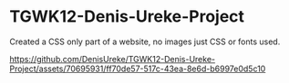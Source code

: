 # TGWK12-Denis-Ureke-Project 
Created a CSS only part of a website, no images just CSS or fonts used.


https://github.com/DenisUreke/TGWK12-Denis-Ureke-Project/assets/70695931/ff70de57-517c-43ea-8e6d-b6997e0d5c10

